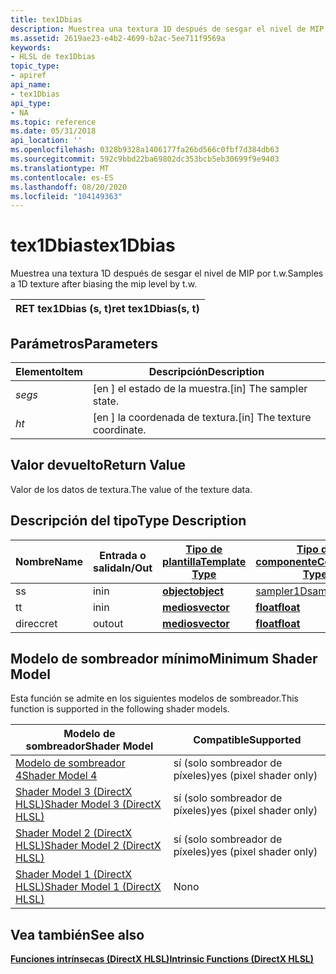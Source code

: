```yaml
---
title: tex1Dbias
description: Muestrea una textura 1D después de sesgar el nivel de MIP por t.w.
ms.assetid: 2619ae23-e4b2-4699-b2ac-5ee711f9569a
keywords:
- HLSL de tex1Dbias
topic_type:
- apiref
api_name:
- tex1Dbias
api_type:
- NA
ms.topic: reference
ms.date: 05/31/2018
api_location: ''
ms.openlocfilehash: 0328b9328a1406177fa26bd566c0fbf7d384db63
ms.sourcegitcommit: 592c9bbd22ba69802dc353bcb5eb30699f9e9403
ms.translationtype: MT
ms.contentlocale: es-ES
ms.lasthandoff: 08/20/2020
ms.locfileid: "104149363"
---
```

# <a name="tex1dbias"></a><span data-ttu-id="4a9d9-104">tex1Dbias</span><span class="sxs-lookup"><span data-stu-id="4a9d9-104">tex1Dbias</span></span>

<span data-ttu-id="4a9d9-105">Muestrea una textura 1D después de sesgar el nivel de MIP por t.w.</span><span class="sxs-lookup"><span data-stu-id="4a9d9-105">Samples a 1D texture after biasing the mip level by t.w.</span></span>



| <span data-ttu-id="4a9d9-106">RET tex1Dbias (s, t)</span><span class="sxs-lookup"><span data-stu-id="4a9d9-106">ret tex1Dbias(s, t)</span></span> |
|---------------------|



 

## <a name="parameters"></a><span data-ttu-id="4a9d9-107">Parámetros</span><span class="sxs-lookup"><span data-stu-id="4a9d9-107">Parameters</span></span>



| <span data-ttu-id="4a9d9-108">Elemento</span><span class="sxs-lookup"><span data-stu-id="4a9d9-108">Item</span></span>                                                   | <span data-ttu-id="4a9d9-109">Descripción</span><span class="sxs-lookup"><span data-stu-id="4a9d9-109">Description</span></span>                               |
|--------------------------------------------------------|-------------------------------------------|
| <span data-ttu-id="4a9d9-110"><span id="s"></span><span id="S"></span>*seg*</span><span class="sxs-lookup"><span data-stu-id="4a9d9-110"><span id="s"></span><span id="S"></span>*s*</span></span><br/> | <span data-ttu-id="4a9d9-111">\[en \] el estado de la muestra.</span><span class="sxs-lookup"><span data-stu-id="4a9d9-111">\[in\] The sampler state.</span></span><br/>      |
| <span data-ttu-id="4a9d9-112"><span id="t"></span><span id="T"></span>*h*</span><span class="sxs-lookup"><span data-stu-id="4a9d9-112"><span id="t"></span><span id="T"></span>*t*</span></span><br/> | <span data-ttu-id="4a9d9-113">\[en \] la coordenada de textura.</span><span class="sxs-lookup"><span data-stu-id="4a9d9-113">\[in\] The texture coordinate.</span></span><br/> |



 

## <a name="return-value"></a><span data-ttu-id="4a9d9-114">Valor devuelto</span><span class="sxs-lookup"><span data-stu-id="4a9d9-114">Return Value</span></span>

<span data-ttu-id="4a9d9-115">Valor de los datos de textura.</span><span class="sxs-lookup"><span data-stu-id="4a9d9-115">The value of the texture data.</span></span>

## <a name="type-description"></a><span data-ttu-id="4a9d9-116">Descripción del tipo</span><span class="sxs-lookup"><span data-stu-id="4a9d9-116">Type Description</span></span>



| <span data-ttu-id="4a9d9-117">Nombre</span><span class="sxs-lookup"><span data-stu-id="4a9d9-117">Name</span></span> | <span data-ttu-id="4a9d9-118">Entrada o salida</span><span class="sxs-lookup"><span data-stu-id="4a9d9-118">In/Out</span></span> | [<span data-ttu-id="4a9d9-119">**Tipo de plantilla**</span><span class="sxs-lookup"><span data-stu-id="4a9d9-119">**Template Type**</span></span>](dx-graphics-hlsl-intrinsic-functions.md)                       | [<span data-ttu-id="4a9d9-120">**Tipo de componente**</span><span class="sxs-lookup"><span data-stu-id="4a9d9-120">**Component Type**</span></span>](dx-graphics-hlsl-intrinsic-functions.md) | <span data-ttu-id="4a9d9-121">Tamaño</span><span class="sxs-lookup"><span data-stu-id="4a9d9-121">Size</span></span> |
|------|--------|-------------------------------------------------------------------------------------|----------------------------------------------------------------|------|
| <span data-ttu-id="4a9d9-122">s</span><span class="sxs-lookup"><span data-stu-id="4a9d9-122">s</span></span>    | <span data-ttu-id="4a9d9-123">in</span><span class="sxs-lookup"><span data-stu-id="4a9d9-123">in</span></span>     | [<span data-ttu-id="4a9d9-124">**object**</span><span class="sxs-lookup"><span data-stu-id="4a9d9-124">**object**</span></span>](dx-graphics-hlsl-intrinsic-functions.md) | [<span data-ttu-id="4a9d9-125">sampler1D</span><span class="sxs-lookup"><span data-stu-id="4a9d9-125">sampler1D</span></span>](dx-graphics-hlsl-sampler.md)                      | <span data-ttu-id="4a9d9-126">1</span><span class="sxs-lookup"><span data-stu-id="4a9d9-126">1</span></span>    |
| <span data-ttu-id="4a9d9-127">t</span><span class="sxs-lookup"><span data-stu-id="4a9d9-127">t</span></span>    | <span data-ttu-id="4a9d9-128">in</span><span class="sxs-lookup"><span data-stu-id="4a9d9-128">in</span></span>     | [<span data-ttu-id="4a9d9-129">**medios**</span><span class="sxs-lookup"><span data-stu-id="4a9d9-129">**vector**</span></span>](dx-graphics-hlsl-intrinsic-functions.md) | [<span data-ttu-id="4a9d9-130">**float**</span><span class="sxs-lookup"><span data-stu-id="4a9d9-130">**float**</span></span>](/windows/desktop/WinProg/windows-data-types)                        | <span data-ttu-id="4a9d9-131">4</span><span class="sxs-lookup"><span data-stu-id="4a9d9-131">4</span></span>    |
| <span data-ttu-id="4a9d9-132">direcc</span><span class="sxs-lookup"><span data-stu-id="4a9d9-132">ret</span></span>  | <span data-ttu-id="4a9d9-133">out</span><span class="sxs-lookup"><span data-stu-id="4a9d9-133">out</span></span>    | [<span data-ttu-id="4a9d9-134">**medios**</span><span class="sxs-lookup"><span data-stu-id="4a9d9-134">**vector**</span></span>](dx-graphics-hlsl-intrinsic-functions.md) | [<span data-ttu-id="4a9d9-135">**float**</span><span class="sxs-lookup"><span data-stu-id="4a9d9-135">**float**</span></span>](/windows/desktop/WinProg/windows-data-types)                        | <span data-ttu-id="4a9d9-136">4</span><span class="sxs-lookup"><span data-stu-id="4a9d9-136">4</span></span>    |



 

## <a name="minimum-shader-model"></a><span data-ttu-id="4a9d9-137">Modelo de sombreador mínimo</span><span class="sxs-lookup"><span data-stu-id="4a9d9-137">Minimum Shader Model</span></span>

<span data-ttu-id="4a9d9-138">Esta función se admite en los siguientes modelos de sombreador.</span><span class="sxs-lookup"><span data-stu-id="4a9d9-138">This function is supported in the following shader models.</span></span>



| <span data-ttu-id="4a9d9-139">Modelo de sombreador</span><span class="sxs-lookup"><span data-stu-id="4a9d9-139">Shader Model</span></span>                                              | <span data-ttu-id="4a9d9-140">Compatible</span><span class="sxs-lookup"><span data-stu-id="4a9d9-140">Supported</span></span>               |
|-----------------------------------------------------------|-------------------------|
| [<span data-ttu-id="4a9d9-141">Modelo de sombreador 4</span><span class="sxs-lookup"><span data-stu-id="4a9d9-141">Shader Model 4</span></span>](dx-graphics-hlsl-sm4.md)                | <span data-ttu-id="4a9d9-142">sí (solo sombreador de píxeles)</span><span class="sxs-lookup"><span data-stu-id="4a9d9-142">yes (pixel shader only)</span></span> |
| [<span data-ttu-id="4a9d9-143">Shader Model 3 (DirectX HLSL)</span><span class="sxs-lookup"><span data-stu-id="4a9d9-143">Shader Model 3 (DirectX HLSL)</span></span>](dx-graphics-hlsl-sm3.md) | <span data-ttu-id="4a9d9-144">sí (solo sombreador de píxeles)</span><span class="sxs-lookup"><span data-stu-id="4a9d9-144">yes (pixel shader only)</span></span> |
| [<span data-ttu-id="4a9d9-145">Shader Model 2 (DirectX HLSL)</span><span class="sxs-lookup"><span data-stu-id="4a9d9-145">Shader Model 2 (DirectX HLSL)</span></span>](dx-graphics-hlsl-sm2.md) | <span data-ttu-id="4a9d9-146">sí (solo sombreador de píxeles)</span><span class="sxs-lookup"><span data-stu-id="4a9d9-146">yes (pixel shader only)</span></span> |
| [<span data-ttu-id="4a9d9-147">Shader Model 1 (DirectX HLSL)</span><span class="sxs-lookup"><span data-stu-id="4a9d9-147">Shader Model 1 (DirectX HLSL)</span></span>](dx-graphics-hlsl-sm1.md) | <span data-ttu-id="4a9d9-148">No</span><span class="sxs-lookup"><span data-stu-id="4a9d9-148">no</span></span>                      |



 

## <a name="see-also"></a><span data-ttu-id="4a9d9-149">Vea también</span><span class="sxs-lookup"><span data-stu-id="4a9d9-149">See also</span></span>

<dl> <dt>

[<span data-ttu-id="4a9d9-150">**Funciones intrínsecas (DirectX HLSL)**</span><span class="sxs-lookup"><span data-stu-id="4a9d9-150">**Intrinsic Functions (DirectX HLSL)**</span></span>](dx-graphics-hlsl-intrinsic-functions.md)
</dt> </dl>

 

